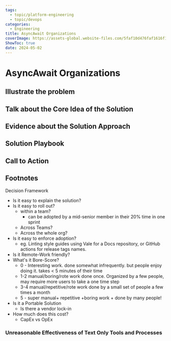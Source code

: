 ```yaml
---
tags:
  - topic/platform-engineering
  - topic/devops
categories:
  - Engineering
title: AsyncAwait Organizations
coverImage: https://assets-global.website-files.com/5faf10d476faf1616f168497/61084dafced47654ac95a129_header.png
ShowToc: true
date: 2024-05-02
---
```

# AsyncAwait Organizations
<!-- more -->
## Illustrate the problem


## Talk about the Core Idea of the Solution


## Evidence about the Solution Approach


## Solution Playbook 


## Call to Action


## Footnotes



Decision Framework
- Is it easy to explain the solution?
- Is it easy to roll out?
	- within a team? 
		- can be adopted by a mid-senior member in their 20% time in one sprint
	- Across Teams?
	- Across the whole org?
- Is it easy to enforce adoption?
	- eg. Linting style guides using Vale  for a Docs repository, or GitHub actions for release tags names. 
- Is it Remote-Work friendly?
- What's it  Bore-Score?
	- 0 - Interesting work. done somewhat infrequently. but people enjoy doing it. takes < 5 minutes of their time
	- 1-2  manual/boring/rote work done once. Organized by a few people, may require more users to take a one time step
	- 3-4 manual/repetitive/rote work done by a small set of people a few times a month 
	- 5 - super manual+ repetitive +boring work + done by many people!  
- Is it a Portable Solution
	- Is there a vendor lock-in
- How much does this cost?
	- CapEx vs OpEx

### Unreasonable Effectiveness of Text Only Tools and Processes
